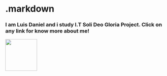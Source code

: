 # .markdown

###   I am  Luis Daniel and i study I.T Soli Deo Gloria Project. Click on any link for know more about me!

<a href="https://www.instagram.com/luiisdaniel_/"><img src="https://www.svgrepo.com/show/3142/instagram.svg" width="100" height="100"></a>



